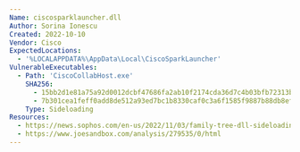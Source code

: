 ```yaml
---
Name: ciscosparklauncher.dll
Author: Sorina Ionescu
Created: 2022-10-10
Vendor: Cisco
ExpectedLocations:
  - '%LOCALAPPDATA%\AppData\Local\CiscoSparkLauncher'
VulnerableExecutables:
  - Path: 'CiscoCollabHost.exe'
    SHA256:
      - 15bb2d1e81a75a92d0012dcbf47686fa2ab10f2174cda36d7c4b03bfb72313b7
      - 7b301cea1feff0add8de512a93ed7bc1b8330caf0c3a6f1585f9887b88db8efb
    Type: Sideloading
Resources:
  - https://news.sophos.com/en-us/2022/11/03/family-tree-dll-sideloading-cases-may-be-related/
  - https://www.joesandbox.com/analysis/279535/0/html
---
```



